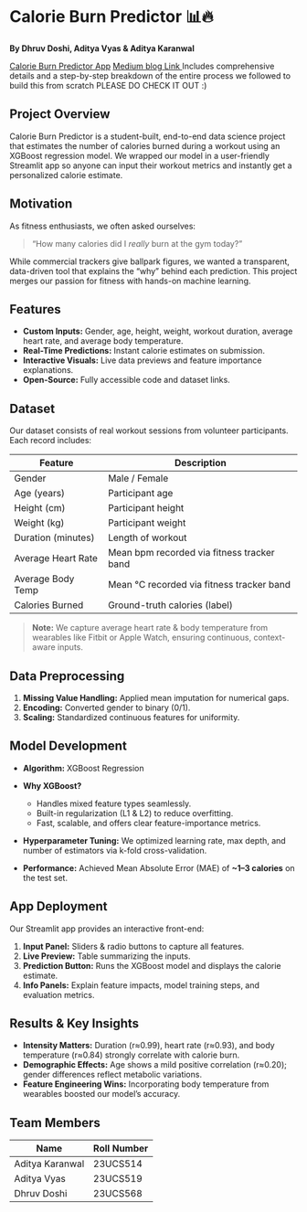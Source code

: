 # Calorie Burn Predictor 📊🔥

**By Dhruv Doshi, Aditya Vyas & Aditya Karanwal**

[Calorie Burn Predictor App](https://calorie-predictor-hk5vjwxepjnodgay8ip6hr.streamlit.app/)
[Medium blog Link ](https://medium.com/@adityakaranwal/calorie-burn-predictor-44422b7ef9f6)
Includes comprehensive details and a step-by-step breakdown of the entire process we followed to build this from scratch
PLEASE DO CHECK IT OUT :)

## Project Overview

Calorie Burn Predictor is a student-built, end-to-end data science project that estimates the number of calories burned during a workout using an XGBoost regression model. We wrapped our model in a user-friendly Streamlit app so anyone can input their workout metrics and instantly get a personalized calorie estimate.


## Motivation

As fitness enthusiasts, we often asked ourselves:
> “How many calories did I *really* burn at the gym today?”

While commercial trackers give ballpark figures, we wanted a transparent, data-driven tool that explains the “why” behind each prediction. This project merges our passion for fitness with hands-on machine learning.


## Features

- **Custom Inputs:** Gender, age, height, weight, workout duration, average heart rate, and average body temperature.
- **Real-Time Predictions:** Instant calorie estimates on submission.
- **Interactive Visuals:** Live data previews and feature importance explanations.
- **Open-Source:** Fully accessible code and dataset links.


## Dataset

Our dataset consists of real workout sessions from volunteer participants. Each record includes:

| Feature             | Description                                   |
|---------------------|-----------------------------------------------|
| Gender              | Male / Female                                 |
| Age (years)         | Participant age                               |
| Height (cm)         | Participant height                            |
| Weight (kg)         | Participant weight                            |
| Duration (minutes)  | Length of workout                             |
| Average Heart Rate  | Mean bpm recorded via fitness tracker band   |
| Average Body Temp   | Mean °C recorded via fitness tracker band    |
| Calories Burned     | Ground-truth calories (label)                |

> **Note:** We capture average heart rate & body temperature from wearables like Fitbit or Apple Watch, ensuring continuous, context-aware inputs.


## Data Preprocessing

1. **Missing Value Handling:** Applied mean imputation for numerical gaps.
2. **Encoding:** Converted gender to binary (0/1).
3. **Scaling:** Standardized continuous features for uniformity.


## Model Development

- **Algorithm:** XGBoost Regression
- **Why XGBoost?**
  - Handles mixed feature types seamlessly.
  - Built-in regularization (L1 & L2) to reduce overfitting.
  - Fast, scalable, and offers clear feature-importance metrics.

- **Hyperparameter Tuning:** We optimized learning rate, max depth, and number of estimators via k-fold cross-validation.
- **Performance:** Achieved Mean Absolute Error (MAE) of **~1–3 calories** on the test set.


## App Deployment

Our Streamlit app provides an interactive front-end:

1. **Input Panel:** Sliders & radio buttons to capture all features.
2. **Live Preview:** Table summarizing the inputs.
3. **Prediction Button:** Runs the XGBoost model and displays the calorie estimate.
4. **Info Panels:** Explain feature impacts, model training steps, and evaluation metrics.



## Results & Key Insights

- **Intensity Matters:** Duration (r≈0.99), heart rate (r≈0.93), and body temperature (r≈0.84) strongly correlate with calorie burn.
- **Demographic Effects:** Age shows a mild positive correlation (r≈0.20); gender differences reflect metabolic variations.
- **Feature Engineering Wins:** Incorporating body temperature from wearables boosted our model’s accuracy.


## Team Members

| Name               | Roll Number |
| ------------------ | ----------- |
| Aditya Karanwal    | 23UCS514    |
| Aditya Vyas        | 23UCS519    |
| Dhruv Doshi        | 23UCS568    |
